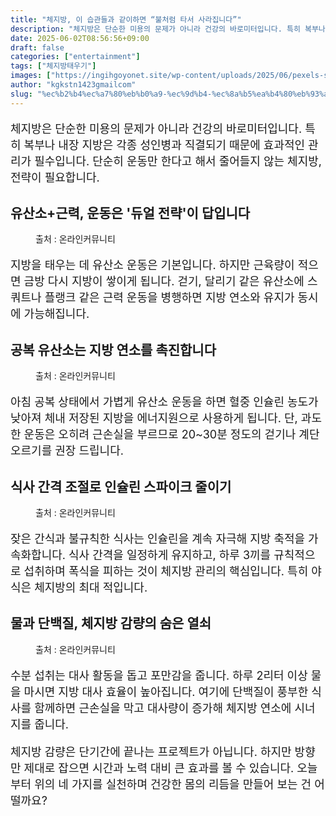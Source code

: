 ```yaml
---
title: "체지방, 이 습관들과 같이하면 “불처럼 타서 사라집니다”"
description: "체지방은 단순한 미용의 문제가 아니라 건강의 바로미터입니다. 특히 복부나 내장 지방은 각종 성인병과 직결되기 때문에 효과적인 관리가 필수입니다. 단순히 운동만 한다고 해서 줄어들지 않는 체지방, 전략이 필요합니다."
date: 2025-06-02T08:56:56+09:00
draft: false
categories: ["entertainment"]
tags: ["체지방태우기"]
images: ["https://ingihgoyonet.site/wp-content/uploads/2025/06/pexels-shvetsa-4587364-1024x683.jpg", "https://ingihgoyonet.site/wp-content/uploads/2025/06/pexels-airamdphoto-13106586-683x1024.jpg", "https://ingihgoyonet.site/wp-content/uploads/2025/06/pexels-69816215-8365701-768x1024.jpg", "https://ingihgoyonet.site/wp-content/uploads/2025/06/pexels-anadragon-2985167-1024x683.jpg"]
author: "kgkstn1423gmailcom"
slug: "%ec%b2%b4%ec%a7%80%eb%b0%a9-%ec%9d%b4-%ec%8a%b5%ea%b4%80%eb%93%a4%ea%b3%bc-%ea%b0%99%ec%9d%b4%ed%95%98%eb%a9%b4-%eb%b6%88%ec%b2%98%eb%9f%bc-%ed%83%80%ec%84%9c-%ec%82%ac%eb%9d%bc%ec%a7%91"
---
```


<p style="font-size:18px">체지방은 단순한 미용의 문제가 아니라 건강의 바로미터입니다. 특히 복부나 내장 지방은 각종 성인병과 직결되기 때문에 효과적인 관리가 필수입니다. 단순히 운동만 한다고 해서 줄어들지 않는 체지방, 전략이 필요합니다.</p> <h2 >유산소+근력, 운동은 '듀얼 전략'이 답입니다</h2> <figure ><img src="https://ingihgoyonet.site/wp-content/uploads/2025/06/pexels-shvetsa-4587364-1024x683.jpg" alt="" style="aspect-ratio:16/9;object-fit:cover"/><figcaption >출처 : 온라인커뮤니티</figcaption></figure> <p style="font-size:18px">지방을 태우는 데 유산소 운동은 기본입니다. 하지만 근육량이 적으면 금방 다시 지방이 쌓이게 됩니다. 걷기, 달리기 같은 유산소에 스쿼트나 플랭크 같은 근력 운동을 병행하면 지방 연소와 유지가 동시에 가능해집니다.</p> <h2 >공복 유산소는 지방 연소를 촉진합니다</h2> <figure ><img src="https://ingihgoyonet.site/wp-content/uploads/2025/06/pexels-airamdphoto-13106586-683x1024.jpg" alt="" style="aspect-ratio:16/9;object-fit:cover"/><figcaption >출처 : 온라인커뮤니티</figcaption></figure> <p style="font-size:18px">아침 공복 상태에서 가볍게 유산소 운동을 하면 혈중 인슐린 농도가 낮아져 체내 저장된 지방을 에너지원으로 사용하게 됩니다. 단, 과도한 운동은 오히려 근손실을 부르므로 20~30분 정도의 걷기나 계단 오르기를 권장 드립니다.</p> <h2 >식사 간격 조절로 인슐린 스파이크 줄이기</h2> <figure ><img src="https://ingihgoyonet.site/wp-content/uploads/2025/06/pexels-69816215-8365701-768x1024.jpg" alt="" style="aspect-ratio:16/9;object-fit:cover"/><figcaption >출처 : 온라인커뮤니티</figcaption></figure> <p style="font-size:18px">잦은 간식과 불규칙한 식사는 인슐린을 계속 자극해 지방 축적을 가속화합니다. 식사 간격을 일정하게 유지하고, 하루 3끼를 규칙적으로 섭취하며 폭식을 피하는 것이 체지방 관리의 핵심입니다. 특히 야식은 체지방의 최대 적입니다.</p> <h2 >물과 단백질, 체지방 감량의 숨은 열쇠</h2> <figure ><img src="https://ingihgoyonet.site/wp-content/uploads/2025/06/pexels-anadragon-2985167-1024x683.jpg" alt="" style="aspect-ratio:16/9;object-fit:cover"/><figcaption >출처 : 온라인커뮤니티</figcaption></figure> <p style="font-size:18px">수분 섭취는 대사 활동을 돕고 포만감을 줍니다. 하루 2리터 이상 물을 마시면 지방 대사 효율이 높아집니다. 여기에 단백질이 풍부한 식사를 함께하면 근손실을 막고 대사량이 증가해 체지방 연소에 시너지를 줍니다.</p> <p style="font-size:18px">체지방 감량은 단기간에 끝나는 프로젝트가 아닙니다. 하지만 방향만 제대로 잡으면 시간과 노력 대비 큰 효과를 볼 수 있습니다. 오늘부터 위의 네 가지를 실천하며 건강한 몸의 리듬을 만들어 보는 건 어떨까요?</p>